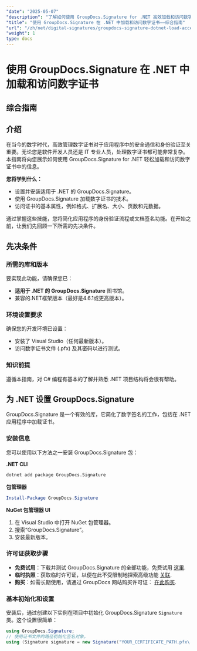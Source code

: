 ```yaml
---
"date": "2025-05-07"
"description": "了解如何使用 GroupDocs.Signature for .NET 高效加载和访问数字证书。本分步指南将帮助您增强应用程序的安全功能。"
"title": "使用 GroupDocs.Signature 在 .NET 中加载和访问数字证书——综合指南"
"url": "/zh/net/digital-signatures/groupdocs-signature-dotnet-load-access-digital-certificates/"
"weight": 1
type: docs
---
```

# 使用 GroupDocs.Signature 在 .NET 中加载和访问数字证书
## 综合指南

## 介绍
在当今的数字时代，高效管理数字证书对于应用程序中的安全通信和身份验证至关重要。无论您是软件开发人员还是 IT 专业人员，处理数字证书都可能非常复杂。本指南将向您展示如何使用 GroupDocs.Signature for .NET 轻松加载和访问数字证书中的信息。

**您将学到什么：**
- 设置并安装适用于 .NET 的 GroupDocs.Signature。
- 使用 GroupDocs.Signature 加载数字证书的技术。
- 访问证书的基本属性，例如格式、扩展名、大小、页数和元数据。

通过掌握这些技能，您将简化应用程序的身份验证流程或文档签名功能。在开始之前，让我们先回顾一下所需的先决条件。

## 先决条件
### 所需的库和版本
要实现此功能，请确保您已：
- **适用于 .NET 的 GroupDocs.Signature** 图书馆。
- 兼容的.NET框架版本（最好是4.6.1或更高版本）。

### 环境设置要求
确保您的开发环境已设置：
- 安装了 Visual Studio（任何最新版本）。
- 访问数字证书文件 (.pfx) 及其密码以进行测试。

### 知识前提
遵循本指南，对 C# 编程有基本的了解并熟悉 .NET 项目结构将会很有帮助。 

## 为 .NET 设置 GroupDocs.Signature
GroupDocs.Signature 是一个有效的库，它简化了数字签名的工作，包括在 .NET 应用程序中加载证书。

### 安装信息
您可以使用以下方法之一安装 GroupDocs.Signature 包：

**.NET CLI**
```bash
dotnet add package GroupDocs.Signature
```

**包管理器**
```powershell
Install-Package GroupDocs.Signature
```

**NuGet 包管理器 UI**
1. 在 Visual Studio 中打开 NuGet 包管理器。
2. 搜索“GroupDocs.Signature”。
3. 安装最新版本。

### 许可证获取步骤
- **免费试用**：下载并测试 GroupDocs.Signature 的全部功能，免费试用 [这里](https://releases。groupdocs.com/signature/net/).
- **临时执照**：获取临时许可证，以便在此不受限制地探索高级功能 [关联](https://purchase。groupdocs.com/temporary-license/).
- **购买**：如需长期使用，请通过 GroupDocs 网站购买许可证： [在此购买](https://purchase。groupdocs.com/buy).

### 基本初始化和设置
安装后，通过创建以下实例在项目中初始化 GroupDocs.Signature `Signature` 类。这个设置很简单：

```csharp
using GroupDocs.Signature;
// 使用证书文件的路径初始化签名对象。
using (Signature signature = new Signature("YOUR_CERTIFICATE_PATH.pfx\